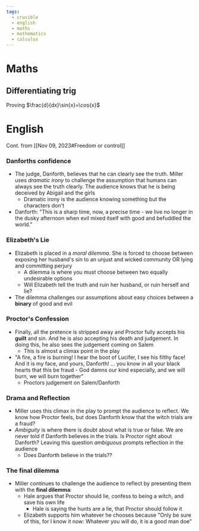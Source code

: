 ```yaml
---
tags:
  - crucible
  - english
  - maths
  - mathematics
  - calculus
---
```


# Maths
## Differentiating trig
Proving $\frac{d}{dx}\sin{x}=\cos{x}$


# English
Cont. from [[Nov 09, 2023#Freedom or control]]
### Danforths confidence
- The judge, Danforth, believes that he can clearly see the truth. Miller uses *dramatic irony* to challenge the assumption that humans can always see the truth clearly. The audience knows that he is being deceived by Abigail and the girls
	- Dramatic irony is the audience knowing something but the characters don't
- Danforth: "This is a sharp time, now, a precise time - we live no longer in the dusky afternoon when evil mixed itself with good and befuddled the world."
### Elizabeth's Lie
- Elizabeth is placed in a *moral dilemma*. She is forced to choose between exposing her husband's sin to an unjust and wicked community OR lying and committing perjury
	- A dilemma is where you must choose between two equally undesirable options
	- Will Elizabeth tell the truth and ruin her husband, or ruin herself and lie?
- The dilemma challenges our assumptions about easy choices between a **binary** of good and evil
### Proctor's Confession
- Finally, all the pretence is stripped away and Proctor fully accepts his **guilt** and sin. And he is also accepting his death and judgement. In doing this, he also sees the judgement coming on Salem
	- This is almost a climax point in the play
- "A fire, a fire is burning! I hear the boot of Lucifer, I see his filthy face! And it is my face, and yours, Danforth! ... you know in all your black hearts that this be fraud - God damns our kind especially, and we will burn, we will burn together"
	- Proctors judgement on Salem/Danforth
### Drama and Reflection
- Miller uses this climax in the play to prompt the audience to reflect. We know how Proctor feels, but does Danforth know that the witch trials are a fraud?
- *Ambiguity* is where there is doubt about what is true or false. We are never told if Danforth believes in the trials. Is Proctor right about Danforth? Leaving this question *ambiguous* prompts reflection in the audience
	- Does Danforth believe in the trials??
### The final dilemma
- Miller continues to challenge the audience to reflect by presenting them with the **final dilemma**:
	- Hale argues that Proctor should lie, confess to being a witch, and save his own life
		- Hale is saying the hunts are a lie, that Proctor should follow it
	- Elizabeth supports him whatever he chooses because "Only be sure of this, for I know it now: Whatever you will do, it is a good man doe"